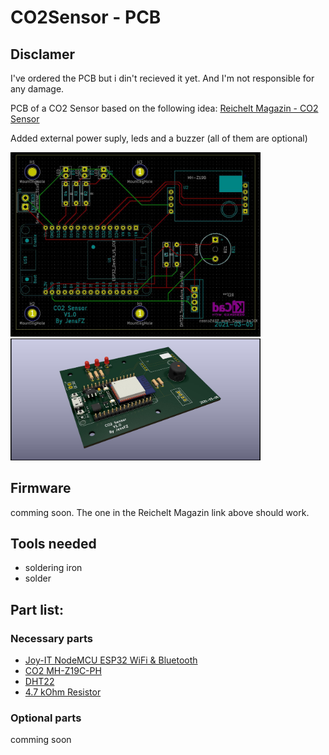# CO2Sensor - PCB

## Disclamer 
I've ordered the PCB but i din't recieved it yet.
And I'm not responsible for any damage.


PCB of a CO2 Sensor based on the following idea: [Reichelt Magazin - CO2 Sensor](https://www.reichelt.de/magazin/reichelt-magazin/co2-messgeraet-einfach-und-guenstig-selber-bauen/)

Added external power suply, leds and a buzzer (all of them are optional)

<img src="https://github.com/JensFZ/CO2Sensor_PCB/raw/main/Images/CO2Sensor%20V1.0.jpg" width="400">
<img src="https://raw.githubusercontent.com/JensFZ/CO2Sensor_PCB/main/Images/CO2Sensor%20V1.0%20-%204.jpg" width=400">

## Firmware
comming soon.
The one in the Reichelt Magazin link above should work.

## Tools needed
- soldering iron
- solder

## Part list:

### Necessary parts
- [Joy-IT NodeMCU ESP32 WiFi & Bluetooth](https://www.reichelt.de/nodemcu-esp32-wifi-und-bluetooth-modul-debo-jt-esp32-p219897.html)
- [CO2 MH-Z19C-PH](https://www.reichelt.de/infrarot-co2-sensor-mh-z19c-pinleiste-rm-2-54-co2-mh-z19c-ph-p297320.html)
- [DHT22](https://www.reichelt.de/entwicklerboards-temperatur-feuchtigkeitssensor-dht22-debo-dht-22-p224218.html)
- [4.7 kOhm Resistor](https://www.reichelt.de/widerstand-kohleschicht-4-7-kohm-0207-250-mw-5--1-4w-4-7k-p1425.html)

### Optional parts

comming soon
